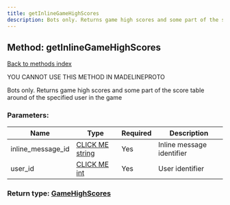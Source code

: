 ```yaml
---
title: getInlineGameHighScores
description: Bots only. Returns game high scores and some part of the score table around of the specified user in the game
---
```

## Method: getInlineGameHighScores  
[Back to methods index](index.md)


YOU CANNOT USE THIS METHOD IN MADELINEPROTO


Bots only. Returns game high scores and some part of the score table around of the specified user in the game

### Parameters:

| Name     |    Type       | Required | Description |
|----------|---------------|----------|-------------|
|inline\_message\_id|[CLICK ME string](../types/string.md) | Yes|Inline message identifier|
|user\_id|[CLICK ME int](../types/int.md) | Yes|User identifier|


### Return type: [GameHighScores](../types/GameHighScores.md)

